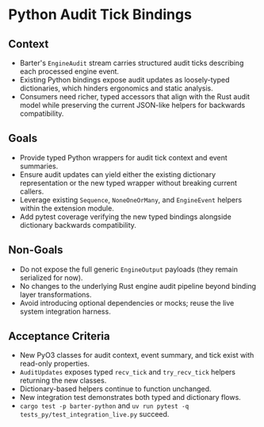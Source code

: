 # Python Audit Tick Bindings

## Context
- Barter's `EngineAudit` stream carries structured audit ticks describing each processed engine event.
- Existing Python bindings expose audit updates as loosely-typed dictionaries, which hinders ergonomics and static analysis.
- Consumers need richer, typed accessors that align with the Rust audit model while preserving the current JSON-like helpers for backwards compatibility.

## Goals
- Provide typed Python wrappers for audit tick context and event summaries.
- Ensure audit updates can yield either the existing dictionary representation or the new typed wrapper without breaking current callers.
- Leverage existing `Sequence`, `NoneOneOrMany`, and `EngineEvent` helpers within the extension module.
- Add pytest coverage verifying the new typed bindings alongside dictionary backwards compatibility.

## Non-Goals
- Do not expose the full generic `EngineOutput` payloads (they remain serialized for now).
- No changes to the underlying Rust engine audit pipeline beyond binding layer transformations.
- Avoid introducing optional dependencies or mocks; reuse the live system integration harness.

## Acceptance Criteria
- New PyO3 classes for audit context, event summary, and tick exist with read-only properties.
- `AuditUpdates` exposes typed `recv_tick` and `try_recv_tick` helpers returning the new classes.
- Dictionary-based helpers continue to function unchanged.
- New integration test demonstrates both typed and dictionary flows.
- `cargo test -p barter-python` and `uv run pytest -q tests_py/test_integration_live.py` succeed.

